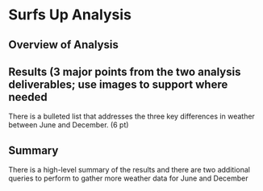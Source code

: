 # Surfs Up Analysis

## Overview of Analysis

## Results (3 major points from the two analysis deliverables; use images to support where needed
There is a bulleted list that addresses the three key differences in weather between June and December. (6 pt)

## Summary 
There is a high-level summary of the results and there are two additional queries to perform to gather more weather data for June and December
